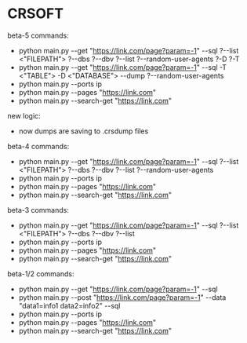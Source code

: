 # CRSOFT

beta-5
commands: 
 - python main.py --get "https://link.com/page?param=-1" --sql ?--list <"FILEPATH"> ?--dbs ?--dbv ?--list ?--random-user-agents ?-D ?-T
 - python main.py --get "https://link.com/page?param=-1" --sql -T <"TABLE"> -D <"DATABASE"> --dump ?--random-user-agents
 - python main.py --ports ip
 - python main.py --pages "https://link.com"
 - python main.py --search-get "https://link.com"

new logic:
 - now dumps are saving to .crsdump files



beta-4
commands: 
 - python main.py --get "https://link.com/page?param=-1" --sql ?--list <"FILEPATH"> ?--dbs ?--dbv ?--list ?--random-user-agents
 - python main.py --ports ip
 - python main.py --pages "https://link.com"
 - python main.py --search-get "https://link.com"


beta-3
commands: 
 - python main.py --get "https://link.com/page?param=-1" --sql ?--list <"FILEPATH"> ?--dbs ?--dbv ?--list
 - python main.py --ports ip
 - python main.py --pages "https://link.com"
 - python main.py --search-get "https://link.com"
 

beta-1/2
commands: 
 - python main.py --get "https://link.com/page?param=-1" --sql
 - python main.py --post "https://link.com/page?param=-1" --data "data1=info1 data2=info2" --sql
 - python main.py --ports ip
 - python main.py --pages "https://link.com"
 - python main.py --search-get "https://link.com"
 
